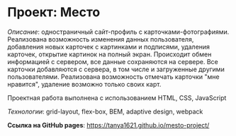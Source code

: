 # Проект: Место


_Описание_: одноcтраничный сайт-профиль c карточками-фотографиями. Реализована возможность изменения данных пользователя, добавления новых карточек с картинками и подписями, удаления карточек, открытие картинок на полный экран. Происходит обмен информацией с сервером, все данные сохраняются на сервере.
Все карточки добавляются с сервера, в том числе и загруженные другими пользователями. Реализована возможность отмечать карточки "мне нравится", удаление возможно только своих карт.

Проектная работа выполнена с использованием HTML, CSS, JavaScript

_Технологии_: grid-layout, flex-box, BEM, adaptive design, webpack

**Cсылка на GitHub pages**: https://tanya1621.github.io/mesto-project/

